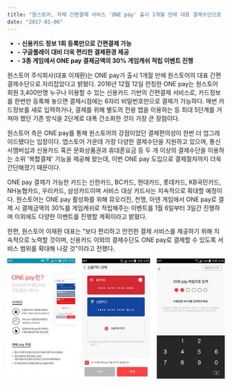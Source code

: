 ```yaml
---
title: "원스토어, 자체 간편결제 서비스 'ONE pay' 출시 1개월 만에 대표 결제수단으로 성장"
date: "2017-01-06"
---
```


- **\- 신용카드 정보 1회 등록만으로 간편결제 가능**
- **\- 구글플레이 대비 더욱 편리한 결제환경 제공**
- **\- 3종 게임에서 ONE pay 결제금액의 30% 게임캐쉬 적립 이벤트 진행**

원스토어 주식회사(대표 이재환)는 ONE pay가 출시 1개월 만에 원스토어의 대표 간편결제수단으로 자리잡았다고 밝혔다. 2016년 12월 12일 런칭한 ONE pay는 원스토어 회원 3,400만명 누구나 이용할 수 있는 신용카드 기반의 간편결제 서비스로, 카드정보를 한번만 등록해 놓으면 결제시점에는 6자리 비밀번호만으로 결제가 가능하다. 매번 카드정보를 새로 입력하거나, 결제를 위해 별도의 전용 앱을 이용하는 등 최대 5단계를 거쳐야 했던 기존 방식을 2단계로 대폭 간소화한 것이 가장 큰 장점이다.

원스토어 측은 ONE pay를 통해 원스토어의 강점이었던 결제편의성이 한번 더 업그레이드됐다는 입장이다. 앱스토어 가운데 가장 다양한 결제수단을 지원하고 있으며, 통신사멤버십과 신용카드 혹은 문화상품권과 휴대폰요금 등 두 개 이상의 결제수단을 이용하는 소위 '복합결제' 기능을 제공해 왔는데, 이번 ONE pay 도입으로 결제절차까지 더욱 간단해졌기 때문이다.

ONE pay 결제가 가능한 카드는 신한카드, BC카드, 현대카드, 롯데카드, KB국민카드, NH농협카드, 우리카드, 삼성카드이며 서비스 대상 카드사는 지속적으로 확대할 예정이다. 원스토어는 ONE pay 활성화를 위해 뮤오리진, 천명, 아덴 게임에서 ONE pay로 결제 시 결제금액의 30%를 게임캐쉬로 적립해주는 이벤트를 1월 6일부터 3일간 진행하며 이외에도 다양한 이벤트를 진행할 계획이라고 밝혔다.

한편, 원스토어 이재환 대표는 "보다 편리하고 안전한 결제 서비스를 제공하기 위해 지속적으로 노력할 것이며, 신용카드 이외의 결제수단도 ONE pay로 결제할 수 있도록 서비스 범위를 확대해 나갈 것"이라고 전했다.

![](images/170106_01.jpg)

